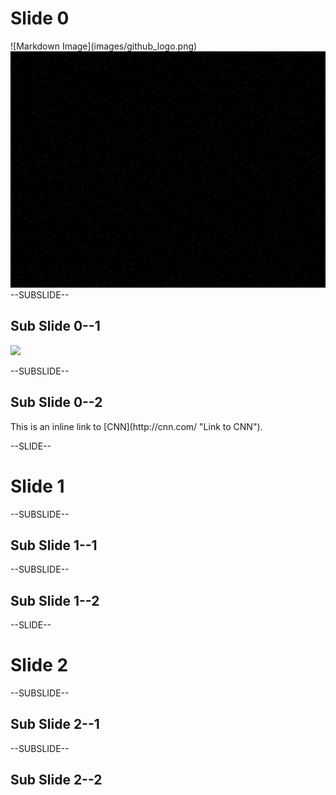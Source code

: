 <!------------------------------------------------------------>
<!-- Topic: xxx -->

<h1>Slide 0</h1>
![Markdown Image](images/github_logo.png)
 <img src="images/bg-stars.jpg" style ="max-height:900px;">
--SUBSLIDE--

<h2>Sub Slide 0--1</h2>
<img src="images/intro.png" style="max-height: 450px;">

--SUBSLIDE--

<h2>Sub Slide 0--2</h2>
This is an inline link to [CNN](http://cnn.com/ "Link to CNN").

<!------------------------------------------------------------>
--SLIDE--
<!-- Topic: yyy -->

<h1>Slide 1</h1>

--SUBSLIDE--

<h2>Sub Slide 1--1</h2>

--SUBSLIDE--

<h2>Sub Slide 1--2</h2>

<!------------------------------------------------------------>
--SLIDE--
<!-- Topic: zzz -->

<h1>Slide 2</h1>

--SUBSLIDE--

<h2>Sub Slide 2--1</h2>

--SUBSLIDE--

<h2>Sub Slide 2--2</h2>

